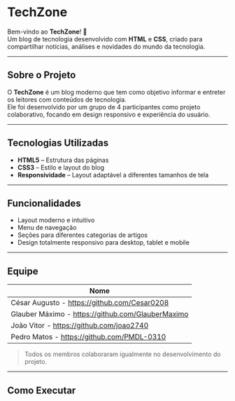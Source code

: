 # TechZone

Bem-vindo ao **TechZone**! 🚀  
Um blog de tecnologia desenvolvido com **HTML** e **CSS**, criado para compartilhar notícias, análises e novidades do mundo da tecnologia.

---

## Sobre o Projeto

O **TechZone** é um blog moderno que tem como objetivo informar e entreter os leitores com conteúdos de tecnologia.  
Ele foi desenvolvido por um grupo de 4 participantes como projeto colaborativo, focando em design responsivo e experiência do usuário.

---

## Tecnologias Utilizadas

- **HTML5** – Estrutura das páginas
- **CSS3** – Estilo e layout do blog
- **Responsividade** – Layout adaptável a diferentes tamanhos de tela

---

## Funcionalidades

- Layout moderno e intuitivo
- Menu de navegação
- Seções para diferentes categorias de artigos
- Design totalmente responsivo para desktop, tablet e mobile

---

## Equipe

| Nome |
|------|
| César Augusto - https://github.com/Cesar0208 |
| Glauber Máximo - https://github.com/GlauberMaximo |
| João Vitor - https://github.com/joao2740 |
| Pedro Matos - https://github.com/PMDL-0310 |

> Todos os membros colaboraram igualmente no desenvolvimento do projeto.

---

## Como Executar
